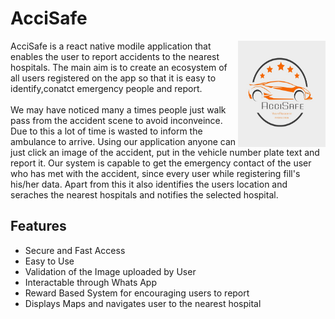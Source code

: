 # AcciSafe
<img src="./logo_final.png" align="right"
     alt="Accident" width="140" height="170">
AcciSafe is a react native modile application that enables the user to report accidents to the nearest hospitals.
The main aim is to create an ecosystem of all users registered on the app so that it is easy to identify,conatct emergency people and report. <br> <br> 
We may have noticed many a times people just walk pass from the accident scene to avoid inconveince. 
Due to this a lot of time is wasted to inform the ambulance to arrive.
Using our application anyone can just click an image of the accident, put in the vehicle number plate text 
and report it. Our system is capable to get the emergency contact of the user who has met with the accident, since every user while registering fill's his/her data.
Apart from this it also identifies the users location and seraches the nearest hospitals and notifies the selected hospital.


## Features

* Secure and Fast Access
* Easy to Use
* Validation of the Image uploaded by User
* Interactable through Whats App
* Reward Based System for encouraging users to report
* Displays Maps and navigates user to the nearest hospital
